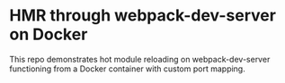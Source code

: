 # HMR through webpack-dev-server on Docker

This repo demonstrates hot module reloading on webpack-dev-server functioning from a Docker container with custom port mapping.
